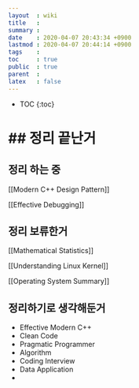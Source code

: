 ```yaml
---
layout  : wiki
title   : 
summary : 
date    : 2020-04-07 20:43:34 +0900
lastmod : 2020-04-07 20:44:14 +0900
tags    : 
toc     : true
public  : true
parent  : 
latex   : false
---
```

* TOC
{:toc}

# ## 정리 끝난거

## 정리 하는 중

[[Modern C++ Design Pattern]]

[[Effective Debugging]]

## 정리 보류한거

[[Mathematical Statistics]]

[[Understanding Linux Kernel]]

[[Operating System Summary]]

## 정리하기로 생각해둔거

- Effective Modern C++
- Clean Code
- Pragmatic Programmer
- Algorithm
- Coding Interview
- Data Application
-
